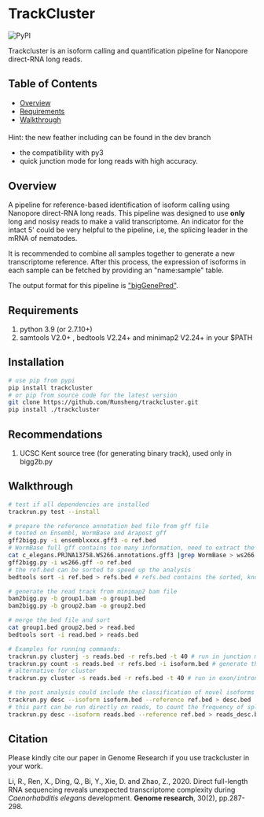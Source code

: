 # TrackCluster
![PyPI](https://img.shields.io/pypi/v/trackcluster?color=green)

Trackcluster is an isoform calling and quantification pipeline for Nanopore direct-RNA long reads.

## Table of Contents

- [Overview](#overview)
- [Requirements](#requirements)
- [Walkthrough](#walkthrough)

####
Hint: the new feather including can be found in the dev branch
- the compatibility with py3
- quick junction mode for long reads with high accuracy. 

## <a name="overview"></a>Overview
A pipeline for reference-based identification of isoform calling using Nanopore direct-RNA long reads. This pipeline was designed to use **only** long and nosisy reads to make a valid transcriptome. An indicator for the intact 5' could be very helpful to the pipeline, i.e, the splicing leader in the mRNA of nematodes. 

It is recommended to combine all samples together to generate a new transcriptome reference. After this process, the expression of isoforms in each sample can be fetched by providing an "name:sample" table. 

The output format for this pipeline is ["bigGenePred"](https://github.com/Runsheng/trackcluster/blob/master/test/bigGenePred.as). 

## <a name="requirements"></a>Requirements

1. python 3.9 (or 2.7.10+)
2. samtools V2.0+ , bedtools V2.24+  and minimap2 V2.24+ in your $PATH

## Installation
```bash
# use pip from pypi
pip install trackcluster
# or pip from source code for the latest version
git clone https://github.com/Runsheng/trackcluster.git
pip install ./trackcluster
```

## Recommendations
1. UCSC Kent source tree (for generating binary track), used only in bigg2b.py

## <a name="walkthrough"></a>Walkthrough
```bash
# test if all dependencies are installed
trackrun.py test --install

# prepare the reference annotation bed file from gff file
# tested on Ensembl, WormBase and Arapost gff
gff2bigg.py -i ensemblxxxx.gff3 -o ref.bed 
# WormBase full gff contains too many information, need to extract the lines from WormBase only
cat c_elegans.PRJNA13758.WS266.annotations.gff3 |grep WormBase > ws266.gff
gff2bigg.py -i ws266.gff -o ref.bed
# the ref.bed can be sorted to speed up the analysis
bedtools sort -i ref.bed > refs.bed # refs.bed contains the sorted, know transcripts from gff annotation

# generate the read track from minimap2 bam file
bam2bigg.py -b group1.bam -o group1.bed
bam2bigg.py -b group2.bam -o group2.bed

# merge the bed file and sort
cat group1.bed group2.bed > read.bed
bedtools sort -i read.bed > reads.bed

# Examples for running commands:
trackrun.py clusterj -s reads.bed -r refs.bed -t 40 # run in junction mode, will generate the isoform.bed
trackrun.py count -s reads.bed -r refs.bed -i isoform.bed # generate the csv file for isoform expression
# alternative for cluster
trackrun.py cluster -s reads.bed -r refs.bed -t 40 # run in exon/intron intersection mode， slower, will generate the isoform.bed

# the post analysis could include the classification of novel isoforms
trackrun.py desc --isoform isoform.bed --reference ref.bed > desc.bed  # generate the description for each novel isoform
# this part can be run directly on reads, to count the frequency of splicing events in reads, like intron_retention
trackrun.py desc --isoform reads.bed --reference ref.bed > reads_desc.bed 

```


## Citation
Please kindly cite our paper in Genome Research if you use trackcluster in your work.

Li, R., Ren, X., Ding, Q., Bi, Y., Xie, D. and Zhao, Z., 2020. Direct full-length RNA sequencing reveals unexpected transcriptome complexity during *Caenorhabditis elegans* development. **Genome research**, 30(2), pp.287-298.